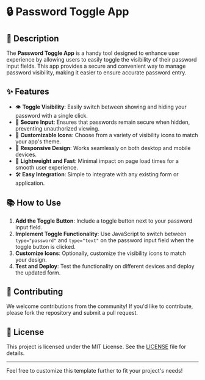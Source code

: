 # 🔒 Password Toggle App

## 🚀 Description

The **Password Toggle App** is a handy tool designed to enhance user experience by allowing users to easily toggle the visibility of their password input fields. This app provides a secure and convenient way to manage password visibility, making it easier to ensure accurate password entry.

## ✨ Features

- 👁️ **Toggle Visibility**: Easily switch between showing and hiding your password with a single click.
- 🔐 **Secure Input**: Ensures that passwords remain secure when hidden, preventing unauthorized viewing.
- 🎨 **Customizable Icons**: Choose from a variety of visibility icons to match your app's theme.
- 📱 **Responsive Design**: Works seamlessly on both desktop and mobile devices.
- 🚀 **Lightweight and Fast**: Minimal impact on page load times for a smooth user experience.
- 🛠️ **Easy Integration**: Simple to integrate with any existing form or application.

## 📚 How to Use

1. **Add the Toggle Button**: Include a toggle button next to your password input field.
2. **Implement Toggle Functionality**: Use JavaScript to switch between `type="password"` and `type="text"` on the password input field when the toggle button is clicked.
3. **Customize Icons**: Optionally, customize the visibility icons to match your design.
4. **Test and Deploy**: Test the functionality on different devices and deploy the updated form.

## 🤝 Contributing

We welcome contributions from the community! If you'd like to contribute, please fork the repository and submit a pull request.

## 📄 License

This project is licensed under the MIT License. See the [LICENSE](LICENSE) file for details.

---

Feel free to customize this template further to fit your project's needs!
